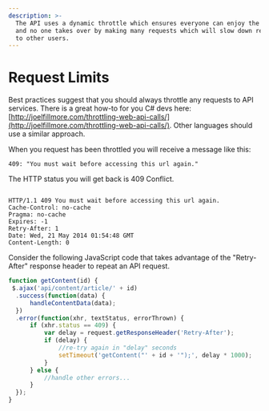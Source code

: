 ```yaml
---
description: >-
  The API uses a dynamic throttle which ensures everyone can enjoy the service
  and no one takes over by making many requests which will slow down responses
  to other users.
---
```


# Request Limits

Best practices suggest that you should always throttle any requests to API services. There is a great how-to for you C\# devs here: [http://joelfillmore.com/throttling-web-api-calls/](http://joelfillmore.com/throttling-web-api-calls/). Other languages should use a similar approach.

When you request has been throttled you will receive a message like this:

```text
409: "You must wait before accessing this url again."
```

The HTTP status you will get back is 409 Conflict.

```text

HTTP/1.1 409 You must wait before accessing this url again.
Cache-Control: no-cache
Pragma: no-cache
Expires: -1
Retry-After: 1
Date: Wed, 21 May 2014 01:54:48 GMT
Content-Length: 0

```

Consider the following JavaScript code that takes advantage of the "Retry-After" response header to repeat an API request.

```javascript
function getContent(id) {
 $.ajax('api/content/article/' + id)
  .success(function(data) {
      handleContentData(data);
  })
  .error(function(xhr, textStatus, errorThrown) {
      if (xhr.status == 409) {
          var delay = request.getResponseHeader('Retry-After');
          if (delay) {
              //re-try again in "delay" seconds
              setTimeout('getContent("' + id + '");', delay * 1000);
          }
      } else {
          //handle other errors...
      }
  });
}
```


